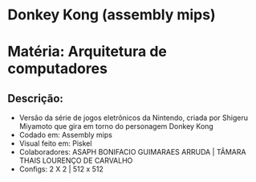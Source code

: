 # Donkey Kong (assembly mips)
# Matéria: Arquitetura de computadores
## Descrição:
- Versão da série de jogos eletrônicos da Nintendo, criada por Shigeru Miyamoto que gira em torno do personagem Donkey Kong
- Codado em: Assembly mips
- Visual feito em: Piskel
- Colaboradores: ASAPH BONIFACIO GUIMARAES ARRUDA | TÂMARA THAIS LOURENÇO DE CARVALHO
- Configs: 2 X 2 | 512 x 512
